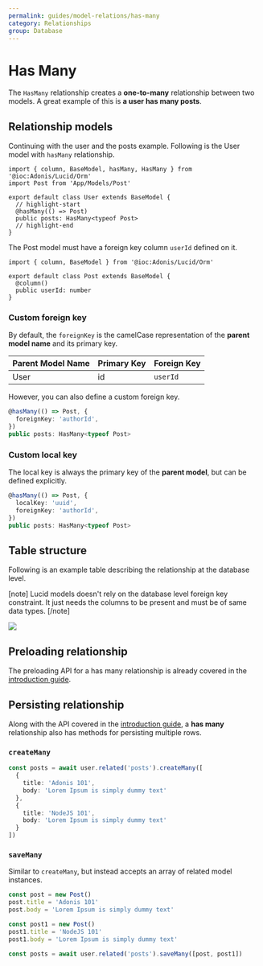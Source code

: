 ```yaml
---
permalink: guides/model-relations/has-many
category: Relationships
group: Database
---
```


# Has Many
The `HasMany` relationship creates a **one-to-many** relationship between two models. A great example of this is **a user has many posts**.

## Relationship models
Continuing with the user and the posts example. Following is the User model with `hasMany` relationship.

```ts{}{app/Models/User.ts}
import { column, BaseModel, hasMany, HasMany } from '@ioc:Adonis/Lucid/Orm'
import Post from 'App/Models/Post'

export default class User extends BaseModel {
  // highlight-start
  @hasMany(() => Post)
  public posts: HasMany<typeof Post>
  // highlight-end
}
```

The Post model must have a foreign key column `userId` defined on it.

```ts{}{app/Models/Post.ts}
import { column, BaseModel } from '@ioc:Adonis/Lucid/Orm'

export default class Post extends BaseModel {
  @column()
  public userId: number
}
```

### Custom foreign key
By default, the `foreignKey` is the camelCase representation of the **parent model name** and its primary key.

| Parent Model Name | Primary Key | Foreign Key |
|-------------|-------------|-------------|
| User | id | `userId` |

However, you can also define a custom foreign key.

```ts
@hasMany(() => Post, {
  foreignKey: 'authorId',
})
public posts: HasMany<typeof Post>
```

### Custom local key
The local key is always the primary key of the **parent model**, but can be defined explicitly.

```ts
@hasMany(() => Post, {
  localKey: 'uuid',
  foreignKey: 'authorId',
})
public posts: HasMany<typeof Post>
```

## Table structure
Following is an example table describing the relationship at the database level.

[note]
Lucid models doesn't rely on the database level foreign key constraint. It just needs the columns to be present and must be of same data types.
[/note]

![](https://res.cloudinary.com/adonis-js/image/upload/q_auto,w_700,f_auto,fl_lossy/v1588083599/adonisjs.com/has-many.png)

## Preloading relationship
The preloading API for a has many relationship is already covered in the [introduction guide](/guides/model-relations/introduction#preloading-relationship).

## Persisting relationship
Along with the API covered in the [introduction guide](/guides/model-relations/introduction#persisting-relations), a **has many** relationship also has methods for persisting multiple rows.

### `createMany`

```ts
const posts = await user.related('posts').createMany([
  {
    title: 'Adonis 101',
    body: 'Lorem Ipsum is simply dummy text'
  },
  {
    title: 'NodeJS 101',
    body: 'Lorem Ipsum is simply dummy text'
  }
])
```

### `saveMany`
Similar to `createMany`, but instead accepts an array of related model instances.

```ts
const post = new Post()
post.title = 'Adonis 101'
post.body = 'Lorem Ipsum is simply dummy text'

const post1 = new Post()
post1.title = 'NodeJS 101'
post1.body = 'Lorem Ipsum is simply dummy text'

const posts = await user.related('posts').saveMany([post, post1])
```
